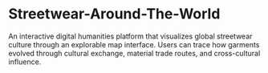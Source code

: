 # Streetwear-Around-The-World
An interactive digital humanities platform that visualizes global streetwear culture through an explorable map interface. Users can trace how garments evolved through cultural exchange, material trade routes, and cross-cultural influence.
